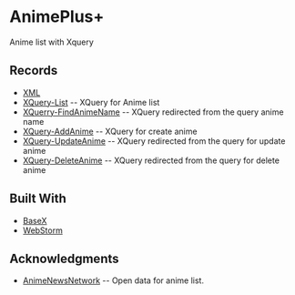 # AnimePlus+
Anime list with Xquery

## Records
* [XML](https://github.com/Nestorbd/AnimePlus-/blob/master/AnimePlus%2B.xml)
* [XQuery-List](https://github.com/Nestorbd/AnimePlus-/blob/master/AnimePlus%2B.xq) -- XQuery for Anime list
* [XQuerry-FindAnimeName](https://github.com/Nestorbd/AnimePlus-/blob/master/AnimePlus%2B_findName.xq) -- XQuery redirected from the query anime name
* [XQuery-AddAnime](https://github.com/Nestorbd/AnimePlus-/blob/master/AnimePlus%2B_ADDAnime.xq) -- XQuery for create anime
* [XQuery-UpdateAnime](https://github.com/Nestorbd/AnimePlus-/blob/master/AnimePlus%2B_UpdateAnime.xq) -- XQuery redirected from the query
for update anime
* [XQuery-DeleteAnime](https://github.com/Nestorbd/AnimePlus-/blob/master/AnimePlus%2B_DeleteAnime.xq) -- XQuery redirected from the query
for delete anime
## Built With
* [BaseX](http://basex.org)
* [WebStorm](https://www.jetbrains.com/es-es/webstorm/)

## Acknowledgments
* [AnimeNewsNetwork](https://www.animenewsnetwork.com/encyclopedia/reports.xml?id=155&nlist=all) -- Open data for anime list.
